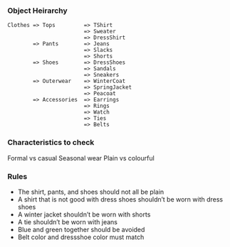 ### Object Heirarchy
```
Clothes => Tops         => TShirt
                        => Sweater
                        => DressShirt
        => Pants        => Jeans
                        => Slacks
                        => Shorts
        => Shoes        => DressShoes
                        => Sandals
                        => Sneakers
        => Outerwear    => WinterCoat
                        => SpringJacket
                        => Peacoat
        => Accessories  => Earrings
                        => Rings
                        => Watch
                        => Ties
                        => Belts
```

### Characteristics to check
Formal vs casual
Seasonal wear
Plain vs colourful

### Rules
- The shirt, pants, and shoes should not all be plain
- A shirt that is not good with dress shoes shouldn’t be worn with dress shoes
- A winter jacket shouldn’t be worn with shorts
- A tie shouldn’t be worn with jeans
- Blue and green together should be avoided
- Belt color and dressshoe color must match
